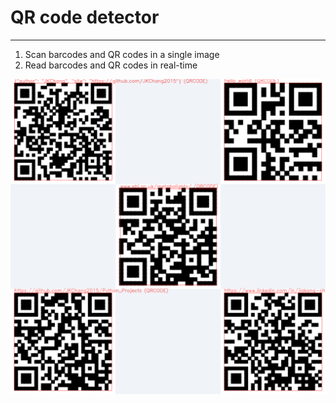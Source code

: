 # QR code detector

---
1. Scan barcodes and QR codes in a single image
2. Read barcodes and QR codes in real-time

![Alt text](./results/QR_code_res.png)
